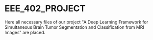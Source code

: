 # EEE_402_PROJECT
Here all necessary files of our project "A Deep Learning Framework for Simultaneous Brain Tumor Segmentation and Classification from MRI Images" are placed.
